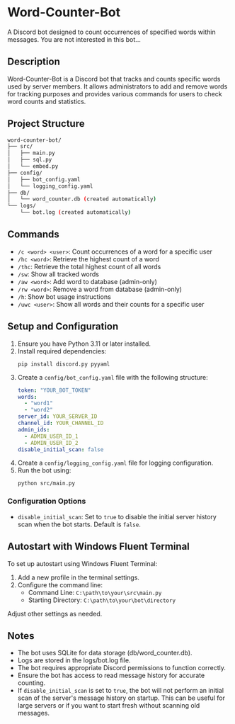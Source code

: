 # Word-Counter-Bot

A Discord bot designed to count occurrences of specified words within messages. You are not interested in this bot...

## Description

Word-Counter-Bot is a Discord bot that tracks and counts specific words used by server members. It allows administrators to add and remove words for tracking purposes and provides various commands for users to check word counts and statistics.

## Project Structure
```bash
word-counter-bot/
├── src/
│   ├── main.py
│   ├── sql.py
│   └── embed.py
├── config/
│   ├── bot_config.yaml
│   └── logging_config.yaml
├── db/
│   └── word_counter.db (created automatically)
└── logs/
    └── bot.log (created automatically)
```
## Commands

- `/c <word> <user>`: Count occurrences of a word for a specific user
- `/hc <word>`: Retrieve the highest count of a word
- `/thc`: Retrieve the total highest count of all words
- `/sw`: Show all tracked words
- `/aw <word>`: Add word to database (admin-only)
- `/rw <word>`: Remove a word from database (admin-only)
- `/h`: Show bot usage instructions
- `/uwc <user>`: Show all words and their counts for a specific user

## Setup and Configuration

1. Ensure you have Python 3.11 or later installed.
2. Install required dependencies:
   ```
   pip install discord.py pyyaml
   ```
3. Create a `config/bot_config.yaml` file with the following structure:
   ```yaml
   token: "YOUR_BOT_TOKEN"
   words:
     - "word1"
     - "word2"
   server_id: YOUR_SERVER_ID
   channel_id: YOUR_CHANNEL_ID
   admin_ids:
     - ADMIN_USER_ID_1
     - ADMIN_USER_ID_2
   disable_initial_scan: false
   ```
4. Create a `config/logging_config.yaml` file for logging configuration.
5. Run the bot using:
   ```
   python src/main.py
   ```

### Configuration Options

- `disable_initial_scan`: Set to `true` to disable the initial server history scan when the bot starts. Default is `false`.

## Autostart with Windows Fluent Terminal

To set up autostart using Windows Fluent Terminal:

1. Add a new profile in the terminal settings.
2. Configure the command line:
   - Command Line: `C:\path\to\your\src\main.py`
   - Starting Directory: `C:\path\to\your\bot\directory`

Adjust other settings as needed.

## Notes

- The bot uses SQLite for data storage (db/word_counter.db).
- Logs are stored in the logs/bot.log file.
- The bot requires appropriate Discord permissions to function correctly.
- Ensure the bot has access to read message history for accurate counting.
- If `disable_initial_scan` is set to `true`, the bot will not perform an initial scan of the server's message history on startup. This can be useful for large servers or if you want to start fresh without scanning old messages.
